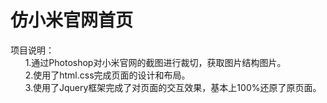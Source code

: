 ﻿# 仿小米官网首页
项目说明：</br>
        1.通过Photoshop对小米官网的截图进行裁切，获取图片结构图片。</br>
        2.使用了html.css完成页面的设计和布局。</br>
        3.使用了Jquery框架完成了对页面的交互效果，基本上100%还原了原页面。</br>

